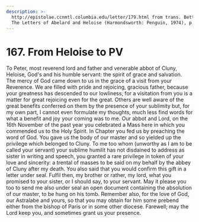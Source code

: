 ```yaml
---
description: >-
  http://epistolae.ccnmtl.columbia.edu/letter/179.html from trans. Betty Radice,
  The Letters of Abelard and Heloise (Harmondsworth: Penguin, 1974), p.285.
---
```


# 167. From Heloise to PV

To Peter, most reverend lord and father and venerable abbot of Cluny, Heloise, God's and his humble servant: the spirit of grace and salvation. The mercy of God came down to us in the grace of a visit from your Reverence. We are filled with pride and rejoicing, gracious father, because your greatness has descended to our lowliness, for a visitation from you is a matter for great rejoicing even for the great. Others are well aware of the great benefits conferred on them by the presence of your sublimity but, for my own part, I cannot even formulate my thoughts, much less find words for what a benefit and joy your coming was to me. Our abbot and Lord, on the 16th November of the past year you celebrated a Mass here in which you commended us to the Holy Spirit. In Chapter you fed us by preaching the word of God. You gave us the body of our master and so yielded up the privilege which belonged to Cluny. To me too whom \(unworthy as I am to be called your servant\) your sublime humilit has not disdained to address as sister in writing and speech, you granted a rare privilege in token of your love and sincerity: a trental of masses to be said on my behalf by the abbey of Cluny after my death. You also said that you would confirm this gift in a letter under seal. Fulfil then, my brother or rather, my lord, what you promised to your sister, or I should say, to your servant. May it please you too to send me also under seal an open document containing the absolution of our master, to be hung on his tomb. Remember also, for the love of God, our Astralabe and yours, so that you may obtain for him some prebend either from the bishop of Paris or in some other diocese. Farewell; may the Lord keep you, and sometimes grant us your presence.

